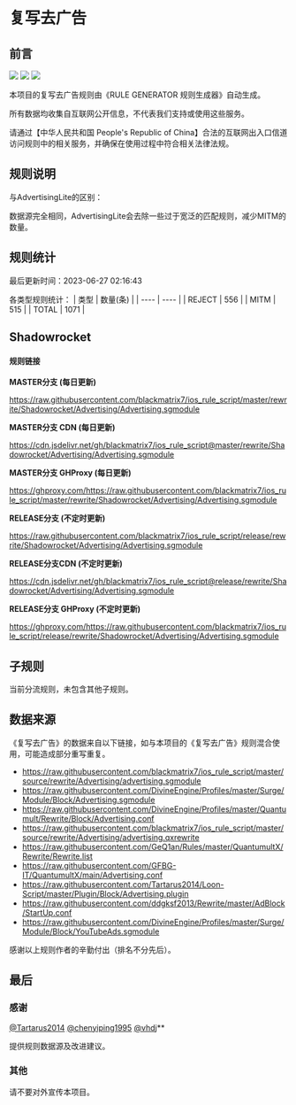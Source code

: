 # 复写去广告

## 前言

![](https://shields.io/badge/-移除重复规则-ff69b4) ![](https://shields.io/badge/-MITM--HOSTNAME合并-brightgreen) ![](https://shields.io/badge/-正则推导HOSTNAME-033da7) 

本项目的复写去广告规则由《RULE GENERATOR 规则生成器》自动生成。

所有数据均收集自互联网公开信息，不代表我们支持或使用这些服务。

请通过【中华人民共和国 People's Republic of China】合法的互联网出入口信道访问规则中的相关服务，并确保在使用过程中符合相关法律法规。
## 规则说明
与AdvertisingLite的区别：

数据源完全相同，AdvertisingLite会去除一些过于宽泛的匹配规则，减少MITM的数量。

## 规则统计

最后更新时间：2023-06-27 02:16:43

各类型规则统计：
| 类型 | 数量(条)  | 
| ---- | ----  |
| REJECT | 556  | 
| MITM | 515  | 
| TOTAL | 1071  | 


## Shadowrocket 

#### 规则链接
**MASTER分支 (每日更新)**

https://raw.githubusercontent.com/blackmatrix7/ios_rule_script/master/rewrite/Shadowrocket/Advertising/Advertising.sgmodule

**MASTER分支 CDN (每日更新)**

https://cdn.jsdelivr.net/gh/blackmatrix7/ios_rule_script@master/rewrite/Shadowrocket/Advertising/Advertising.sgmodule

**MASTER分支 GHProxy (每日更新)**

https://ghproxy.com/https://raw.githubusercontent.com/blackmatrix7/ios_rule_script/master/rewrite/Shadowrocket/Advertising/Advertising.sgmodule

**RELEASE分支 (不定时更新)**

https://raw.githubusercontent.com/blackmatrix7/ios_rule_script/release/rewrite/Shadowrocket/Advertising/Advertising.sgmodule

**RELEASE分支CDN (不定时更新)**

https://cdn.jsdelivr.net/gh/blackmatrix7/ios_rule_script@release/rewrite/Shadowrocket/Advertising/Advertising.sgmodule

**RELEASE分支 GHProxy (不定时更新)**

https://ghproxy.com/https://raw.githubusercontent.com/blackmatrix7/ios_rule_script/release/rewrite/Shadowrocket/Advertising/Advertising.sgmodule

## 子规则

当前分流规则，未包含其他子规则。


## 数据来源

《复写去广告》的数据来自以下链接，如与本项目的《复写去广告》规则混合使用，可能造成部分重写重复。

- https://raw.githubusercontent.com/blackmatrix7/ios_rule_script/master/source/rewrite/Advertising/advertising.sgmodule
- https://raw.githubusercontent.com/DivineEngine/Profiles/master/Surge/Module/Block/Advertising.sgmodule
- https://raw.githubusercontent.com/DivineEngine/Profiles/master/Quantumult/Rewrite/Block/Advertising.conf
- https://raw.githubusercontent.com/blackmatrix7/ios_rule_script/master/source/rewrite/Advertising/advertising.qxrewrite
- https://raw.githubusercontent.com/GeQ1an/Rules/master/QuantumultX/Rewrite/Rewrite.list
- https://raw.githubusercontent.com/GFBG-IT/QuantumultX/main/Advertising.conf
- https://raw.githubusercontent.com/Tartarus2014/Loon-Script/master/Plugin/Block/Advertising.plugin
- https://raw.githubusercontent.com/ddgksf2013/Rewrite/master/AdBlock/StartUp.conf
- https://raw.githubusercontent.com/DivineEngine/Profiles/master/Surge/Module/Block/YouTubeAds.sgmodule


感谢以上规则作者的辛勤付出（排名不分先后）。

## 最后

### 感谢

[@Tartarus2014](https://github.com/Tartarus2014)  [@chenyiping1995](https://github.com/chenyiping1995) [@vhdj](https://github.com/vhdj)**

提供规则数据源及改进建议。

### 其他

请不要对外宣传本项目。